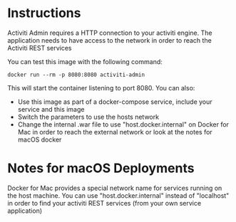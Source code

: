 # Instructions

Activiti Admin requires a HTTP connection to your activiti engine. The application needs to have access to the network in order to reach the Activiti REST services

You can test this image with the following command:
```
docker run --rm -p 8080:8080 activiti-admin
```

This will start the container listening to port 8080. 
You can also:
  - Use this image as part of a docker-compose service, include your service and this image
  - Switch the parameters to use the hosts network
  - Change the internal .war file to use "host.docker.internal" on Docker for Mac in order to reach the external network or look at the notes for macOS docker
 
# Notes for macOS Deployments
Docker for Mac provides a special network name for services running on the host machine. You can use "host.docker.internal" instead of "localhost" in order to find your activiti REST services (from your own service application)

